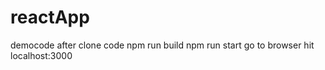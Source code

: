 # reactApp
democode
after clone code npm run build 
npm run start 
go to browser hit localhost:3000

